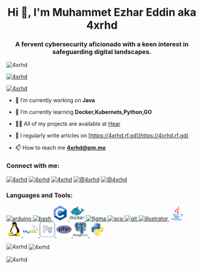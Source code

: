 <h1 align="center">Hi 👋, I'm Muhammet Ezhar Eddin aka 4xrhd</h1>
<h3 align="center">A fervent cybersecurity aficionado with a keen interest in safeguarding digital landscapes. </h3>

<p align="left"> <img src="https://komarev.com/ghpvc/?username=4xrhd&label=Profile%20views&color=0e75b6&style=flat" alt="4xrhd" /> </p>

<p align="left"> <a href="https://github.com/ryo-ma/github-profile-trophy"><img src="https://github-profile-trophy.vercel.app/?username=4xrhd" alt="4xrhd" /></a> </p>

<p align="left"> <a href="https://twitter.com/4xrhd" target="blank"><img src="https://img.shields.io/twitter/follow/4xrhd?logo=twitter&style=for-the-badge" alt="4xrhd" /></a> </p>

- 🔭 I’m currently working on **Java**

- 🌱 I’m currently learning **Docker,Kubernets,Python,GO**

- 👨‍💻 All of my projects are available at [Hear](Hear)

- 📝 I regularly write articles on [https://4xrhd.rf.gd](https://4xrhd.rf.gd)

- 📫 How to reach me **4xrhd@pm.me**

<h3 align="left">Connect with me:</h3>
<p align="left">
<a href="https://twitter.com/4xrhd" target="blank"><img align="center" src="https://raw.githubusercontent.com/rahuldkjain/github-profile-readme-generator/master/src/images/icons/Social/twitter.svg" alt="4xrhd" height="30" width="40" /></a>
<a href="https://fb.com/4xrhd" target="blank"><img align="center" src="https://raw.githubusercontent.com/rahuldkjain/github-profile-readme-generator/master/src/images/icons/Social/facebook.svg" alt="4xrhd" height="30" width="40" /></a>
<a href="https://instagram.com/4xrhd" target="blank"><img align="center" src="https://raw.githubusercontent.com/rahuldkjain/github-profile-readme-generator/master/src/images/icons/Social/instagram.svg" alt="4xrhd" height="30" width="40" /></a>
<a href="https://medium.com/@4xrhd" target="blank"><img align="center" src="https://raw.githubusercontent.com/rahuldkjain/github-profile-readme-generator/master/src/images/icons/Social/medium.svg" alt="@4xrhd" height="30" width="40" /></a>
<a href="https://www.youtube.com/@4xrhd" target="blank"><img align="center" src="https://raw.githubusercontent.com/rahuldkjain/github-profile-readme-generator/master/src/images/icons/Social/youtube.svg" alt="@4xrhd" height="30" width="40" /></a>
</p>

<h3 align="left">Languages and Tools:</h3>
<p align="left"> <a href="https://www.arduino.cc/" target="_blank" rel="noreferrer"> <img src="https://cdn.worldvectorlogo.com/logos/arduino-1.svg" alt="arduino" width="40" height="40"/> </a> <a href="https://www.gnu.org/software/bash/" target="_blank" rel="noreferrer"> <img src="https://www.vectorlogo.zone/logos/gnu_bash/gnu_bash-icon.svg" alt="bash" width="40" height="40"/> </a> <a href="https://www.cprogramming.com/" target="_blank" rel="noreferrer"> <img src="https://raw.githubusercontent.com/devicons/devicon/master/icons/c/c-original.svg" alt="c" width="40" height="40"/> </a> <a href="https://www.docker.com/" target="_blank" rel="noreferrer"> <img src="https://raw.githubusercontent.com/devicons/devicon/master/icons/docker/docker-original-wordmark.svg" alt="docker" width="40" height="40"/> </a> <a href="https://www.figma.com/" target="_blank" rel="noreferrer"> <img src="https://www.vectorlogo.zone/logos/figma/figma-icon.svg" alt="figma" width="40" height="40"/> </a> <a href="https://cloud.google.com" target="_blank" rel="noreferrer"> <img src="https://www.vectorlogo.zone/logos/google_cloud/google_cloud-icon.svg" alt="gcp" width="40" height="40"/> </a> <a href="https://git-scm.com/" target="_blank" rel="noreferrer"> <img src="https://www.vectorlogo.zone/logos/git-scm/git-scm-icon.svg" alt="git" width="40" height="40"/> </a> <a href="https://www.adobe.com/in/products/illustrator.html" target="_blank" rel="noreferrer"> <img src="https://www.vectorlogo.zone/logos/adobe_illustrator/adobe_illustrator-icon.svg" alt="illustrator" width="40" height="40"/> </a> <a href="https://www.java.com" target="_blank" rel="noreferrer"> <img src="https://raw.githubusercontent.com/devicons/devicon/master/icons/java/java-original.svg" alt="java" width="40" height="40"/> </a> <a href="https://www.linux.org/" target="_blank" rel="noreferrer"> <img src="https://raw.githubusercontent.com/devicons/devicon/master/icons/linux/linux-original.svg" alt="linux" width="40" height="40"/> </a> <a href="https://www.mysql.com/" target="_blank" rel="noreferrer"> <img src="https://raw.githubusercontent.com/devicons/devicon/master/icons/mysql/mysql-original-wordmark.svg" alt="mysql" width="40" height="40"/> </a> <a href="https://www.photoshop.com/en" target="_blank" rel="noreferrer"> <img src="https://raw.githubusercontent.com/devicons/devicon/master/icons/photoshop/photoshop-line.svg" alt="photoshop" width="40" height="40"/> </a> <a href="https://www.php.net" target="_blank" rel="noreferrer"> <img src="https://raw.githubusercontent.com/devicons/devicon/master/icons/php/php-original.svg" alt="php" width="40" height="40"/> </a> <a href="https://www.postgresql.org" target="_blank" rel="noreferrer"> <img src="https://raw.githubusercontent.com/devicons/devicon/master/icons/postgresql/postgresql-original-wordmark.svg" alt="postgresql" width="40" height="40"/> </a> <a href="https://www.python.org" target="_blank" rel="noreferrer"> <img src="https://raw.githubusercontent.com/devicons/devicon/master/icons/python/python-original.svg" alt="python" width="40" height="40"/> </a> </p>

<p><img align="left" src="https://github-readme-stats.vercel.app/api/top-langs?username=4xrhd&show_icons=true&locale=en&layout=compact" alt="4xrhd" /></p>

<p>&nbsp;<img align="center" src="https://github-readme-stats.vercel.app/api?username=4xrhd&show_icons=true&locale=en" alt="4xrhd" /></p>

<p><img align="center" src="https://github-readme-streak-stats.herokuapp.com/?user=4xrhd&" alt="4xrhd" /></p>

